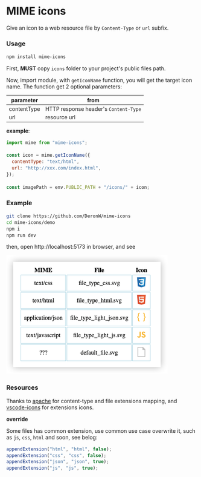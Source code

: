 # MIME icons

Give an icon to a web resource file by `Content-Type` or `url` subfix.

### Usage

```sh
npm install mime-icons
```

First, **MUST** copy `icons` folder to your project's public files path.

Now, import module, with `getIconName` function, you will get the target icon name. The function get 2 optional parameters:

| parameter   | from                                  |
| ----------- | ------------------------------------- |
| contentType | HTTP response header's `Content-Type` |
| url         | resource url                          |

**example**:

```js
import mime from "mime-icons";

const icon = mime.getIconName({
  contentType: "text/html",
  url: "http://xxx.com/index.html",
});

const imagePath = env.PUBLIC_PATH + "/icons/" + icon;
```

### Example

```sh
git clone https://github.com/DeronW/mime-icons
cd mime-icons/demo
npm i
npm run dev
```

then, open http://localhost:5173 in browser, and see

![](iShot_2023-08-30_15.26.52.png)

### Resources

Thanks to [apache](http://svn.apache.org/repos/asf/httpd/httpd/trunk/docs/conf/mime.types) for content-type and file extensions mapping, and [vscode-icons](https://github.com/vscode-icons/vscode-icons) for extensions icons.

**override**

Some files has common extension, use common use case overwrite it, such as `js`, `css`, `html` and soon, see belog:

```js
appendExtension("html", "html", false);
appendExtension("css", "css", false);
appendExtension("json", "json", true);
appendExtension("js", "js", true);
```
